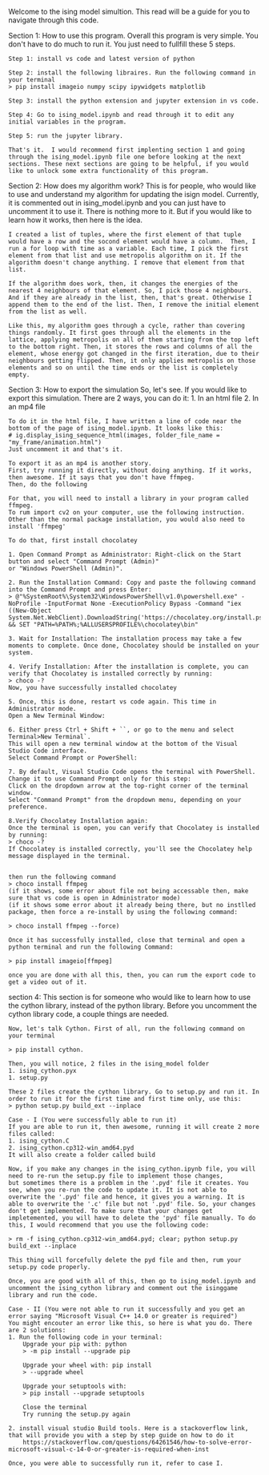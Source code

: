 Welcome to the ising model simultion. This read will be a guide for you to navigate through this code. 

Section 1: How to use this program. 
    Overall this program is very simple. You don't have to do much to run it. You just need to fullfill these 5 steps.

    Step 1: install vs code and latest version of python

    Step 2: install the following libraires. Run the following command in your terminal
    > pip install imageio numpy scipy ipywidgets matplotlib

    Step 3: install the python extension and jupyter extension in vs code.

    Step 4: Go to ising_model.ipynb and read through it to edit any initial variables in the program.

    Step 5: run the jupyter library.

    That's it.  I would recommend first implenting section 1 and going through the ising_model.ipynb file one before looking at the next sections. These next sections are going to be helpful, if you would like to unlock some extra functionality of this program.



Section 2: How does my algorithm work?
    This is for people, who would like to use and understand my algorithm for updating the isign model. Currently, it is commented out in ising_model.ipynb and you can just have to uncomment it to use it. There is nothing more to it. But if you would like to learn how it works, then here is the idea. 

    I created a list of tuples, where the first element of that tuple would have a row and the socond element would have a column.  Then, I run a for loop with time as a variable. Each time, I pick the first element from that list and use metropolis algorithm on it. If the algorithm doesn't change anything. I remove that element from that list. 

    If the algorithm does work, then, it changes the energies of the nearest 4 neighbours of that element. So, I pick those 4 neighbours. And if they are already in the list, then, that's great. Otherwise I append them to the end of the list. Then, I remove the initial element from the list as well.

    Like this, my algorithm goes through a cycle, rather than covering things randomly. It first goes through all the elements in the lattice, applying metropolis on all of them starting from the top left to the bottom right. Then, it stores the rows and columns of all the element, whose energy got changed in the first iteration, due to their neighbours getting flipped. Then, it only applies metropolis on those elements and so on until the time ends or the list is completely empty.


Section 3: How to export the simulation
    So, let's see. If you would like to export this simulation. There are 2 ways, you can do it:
    1. In an html file
    2. In an mp4 file

    To do it in the html file, I have written a line of code near the bottom of the page of ising_model.ipynb. It looks like this:
    # ig.display_ising_sequence_html(images, folder_file_name = "my_frame/animation.html")
    Just uncomment it and that's it. 

    To export it as an mp4 is another story. 
    First, try running it directly, without doing anything. If it works, then awesome. If it says that you don't have ffmpeg. 
    Then, do the following

    For that, you will need to install a library in your program called ffmpeg. 
    To rum import cv2 on your computer, use the following instruction. Other than the normal package installation, you would also need to install 'ffmpeg' 

    To do that, first install chocolatey

    1. Open Command Prompt as Administrator: Right-click on the Start button and select "Command Prompt (Admin)" 
    or "Windows PowerShell (Admin)".

    2. Run the Installation Command: Copy and paste the following command into the Command Prompt and press Enter:
    > @"%SystemRoot%\System32\WindowsPowerShell\v1.0\powershell.exe" -NoProfile -InputFormat None -ExecutionPolicy Bypass -Command "iex ((New-Object System.Net.WebClient).DownloadString('https://chocolatey.org/install.ps1'))" && SET "PATH=%PATH%;%ALLUSERSPROFILE%\chocolatey\bin"

    3. Wait for Installation: The installation process may take a few moments to complete. Once done, Chocolatey should be installed on your system.

    4. Verify Installation: After the installation is complete, you can verify that Chocolatey is installed correctly by running:
    > choco -?
    Now, you have successfully installed chocolatey

    5. Once, this is done, restart vs code again. This time in Administrator mode. 
    Open a New Terminal Window:

    6. Either press Ctrl + Shift + ``, or go to the menu and select Terminal>New Terminal`.
    This will open a new terminal window at the bottom of the Visual Studio Code interface.
    Select Command Prompt or PowerShell:

    7. By default, Visual Studio Code opens the terminal with PowerShell. Change it to use Command Prompt only for this step:
    Click on the dropdown arrow at the top-right corner of the terminal window.
    Select "Command Prompt" from the dropdown menu, depending on your preference.
    
    8.Verify Chocolatey Installation again:
    Once the terminal is open, you can verify that Chocolatey is installed by running:
    > choco -?
    If Chocolatey is installed correctly, you'll see the Chocolatey help message displayed in the terminal.

    
    then run the following command
    > choco install ffmpeg
    (if it shows, some error about file not being accessable then, make sure that vs code is open in Administrator mode)
    (if it shows some error about it already being there, but no instlled package, then force a re-install by using the following command:

    > choco install ffmpeg --force)

    Once it has successfully installed, close that terminal and open a python terminal and run the following Command:

    > pip install imageio[ffmpeg]   

    once you are done with all this, then, you can rum the export code to get a video out of it.





section 4:
    This section is for someone who would like to learn how to use the cython library, instead of the python library.
    Before you uncomment the cython library code, a couple things are needed. 

    Now, let's talk Cython. First of all, run the following command on your terminal
    
    > pip install cython. 

    Then, you will notice, 2 files in the ising_model folder
    1. ising_cython.pyx
    1. setup.py

    These 2 files create the cython library. Go to setup.py and run it. In order to run it for the first time and first time only, use this:
    > python setup.py build_ext --inplace

    Case - I (You were successfully able to run it)
    If you are able to run it, then awesome, running it will create 2 more files called:
    1. ising_cython.C
    2. ising_cython.cp312-win_amd64.pyd
    It will also create a folder called build

    Now, if you make any changes in the ising_cython.ipynb file, you will need to re-run the setup.py file to implement those changes, 
    but sometimes there is a problem in the '.pyd' file it creates. You see, when you re-run the code to update it. It is not able to overwrite the '.pyd' file and hence, it gives you a warning. It is able to overwrite the '.c' file but not '.pyd' file. So, your changes don't get implemented. To make sure that your changes get impletemented, you will have to delete the 'pyd' file manually. To do this, I would recommend that you use the following code:

    > rm -f ising_cython.cp312-win_amd64.pyd; clear; python setup.py build_ext --inplace
    
    This thing will forcefully delete the pyd file and then, rum your setup.py code properly.

    Once, you are good with all of this, then go to ising_model.ipynb and uncomment the ising_cython library and comment out the isinggame library and run the code.

    Case - II (You were not able to run it successfully and you get an error saying "Microsoft Visual C++ 14.0 or greater is required")
    You might encouter an error like this, so here is what you do. There are 2 solutions: 
    1. Run the following code in your terminal:
        Upgrade your pip with: python 
        > -m pip install --upgrade pip
        
        Upgrade your wheel with: pip install 
        > --upgrade wheel
        
        Upgrade your setuptools with: 
        > pip install --upgrade setuptools
        
        Close the terminal
        Try running the setup.py again
    
    2. install visual studio Build tools. Here is a stackoverflow link, that will provide you with a step by step guide on how to do it
        https://stackoverflow.com/questions/64261546/how-to-solve-error-microsoft-visual-c-14-0-or-greater-is-required-when-inst

    Once, you were able to successfully run it, refer to case I.